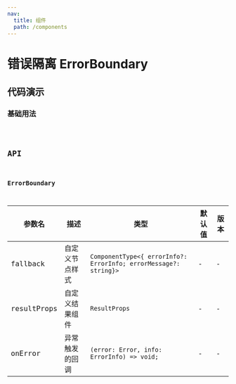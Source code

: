 ```yaml
---
nav:
  title: 组件
  path: /components
---
```


# 错误隔离 ErrorBoundary

## 代码演示

### 基础用法

<code src="./__demo__/basic.demo.tsx" />

## API

### ErrorBoundary

|参数名|描述|类型|默认值|版本|
|---|---|---|---|---|
|fallback|自定义节点样式|`ComponentType<{ errorInfo?: ErrorInfo; errorMessage?: string}>`|-|-|
|resultProps|自定义结果组件|`ResultProps`|-|-|
|onError|异常触发的回调|`(error: Error, info: ErrorInfo) => void;`|-|-|
